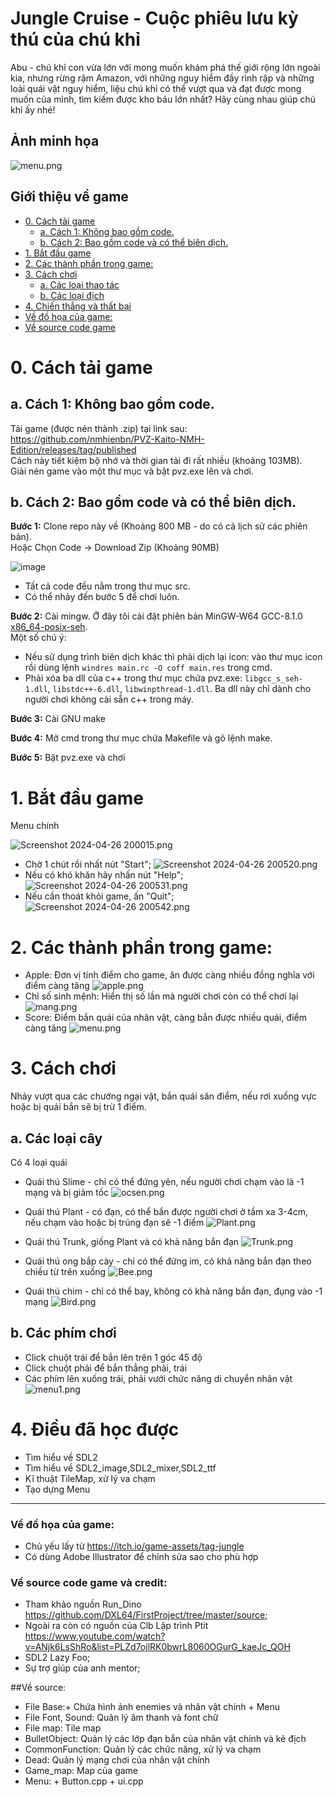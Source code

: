 
# Jungle Cruise - Cuộc phiêu lưu kỳ thú của chú khỉ
Abu - chú khỉ con vừa lớn với mong muốn khám phá thế giới rộng lớn ngoài kia, nhưng rừng rậm Amazon, với những nguy hiểm đầy rình rập và những loài quái vật nguy hiểm, liệu chú khỉ có thể vượt qua và đạt được mong muốn của mình, tìm kiếm được kho báu lớn nhất? Hãy cùng nhau giúp chú khỉ ấy nhé!

## Ảnh minh họa

![menu.png](https://up-anh.vi-vn.vn/img/1714121077_bcd94c39272f848e539e40710109c78e.png)

## Giới thiệu về game
- [0. Cách tải game](#0-cách-tải-game)
    * [a. Cách 1: Không bao gồm code.](#a-cách-1-không-bao-gồm-code)
    * [b. Cách 2: Bao gồm code và có thể biên dịch.](#b-cách-2-bao-gồm-code-và-có-thể-biên-dịch)
- [1. Bắt đầu game](#1bắt-đầu-game)
- [2. Các thành phần trong game:](#2-các-thành-phần-trong-game)
- [3. Cách chơi](#3-cách-chơi)
    * [a. Các loại thao tác](#acác-loại-cây)
    * [b. Các loại địch](#bcác-loại-zombie)
- [4. Chiến thắng và thất bại](#4-chiến-thắng-và-thất-bại)
- [Về đồ họa của game:](#về-đồ-họa-của-game)
- [Về source code game](#về-source-code-game)
# 0. Cách tải game
## a. Cách 1: Không bao gồm code.

Tải game (được nén thành .zip) tại link
sau: https://github.com/nmhienbn/PVZ-Kaito-NMH-Edition/releases/tag/published<br/>
Cách này tiết kiệm bộ nhớ và thời gian tải đi rất nhiều (khoảng 103MB).<br/>
Giải nén game vào một thư mục và bật pvz.exe lên và chơi.<br/>

## b. Cách 2: Bao gồm code và có thể biên dịch.

**Bước 1:** Clone repo này về (Khoảng 800 MB - do có cả lịch sử các phiên bản). <br/>
Hoặc Chọn Code -> Download Zip (Khoảng 90MB)

![image](resources/preview/download.png)

- Tất cả code đều nằm trong thư mục src.<br/>
- Có thể nhảy đến bước 5 để chơi luôn.

**Bước 2:** Cài mingw. Ở đây tôi cài đặt phiên bản MinGW-W64
GCC-8.1.0 [x86_64-posix-seh](https://sourceforge.net/projects/mingw-w64/files/Toolchains%20targetting%20Win64/Personal%20Builds/mingw-builds/8.1.0/threads-posix/seh/x86_64-8.1.0-release-posix-seh-rt_v6-rev0.7z/download).<br/>
Một số chú ý: <br/>

- Nếu sử dụng trình biên dịch khác thì phải dịch lại icon: vào thư mục icon rồi dùng
  lệnh `windres main.rc -O coff main.res` trong cmd.<br/>
- Phải xóa ba dll của c++ trong thư mục chứa pvz.exe: `libgcc_s_seh-1.dll`, `libstdc++-6.dll`, `libwinpthread-1.dll`. Ba
  dll này chỉ dành cho người chơi không cài sẵn c++ trong máy.

**Bước 3:** Cài GNU make

**Bước 4:** Mở cmd trong thư mục chứa Makefile và gõ lệnh make.

**Bước 5:** Bật pvz.exe và chơi
# 1. Bắt đầu game
Menu chính 

![Screenshot 2024-04-26 200015.png](https://up-anh.vi-vn.vn/img/1714136840_aba05f753becef44c52ff251f9f6009b.png)

- Chờ 1 chút rồi nhất nút "Start"; 
![Screenshot 2024-04-26 200520.png](https://up-anh.vi-vn.vn/img/1714136800_6609522ceb82aa02a3529ee0c7473003.png)
- Nếu có khó khăn hãy nhấn nút "Help";
![Screenshot 2024-04-26 200531.png](https://up-anh.vi-vn.vn/img/1714136839_044ce696aef429074c55f09d4d2ccaa0.png)
- Nếu cần thoát khỏi game, ấn "Quit";
![Screenshot 2024-04-26 200542.png](https://up-anh.vi-vn.vn/img/1714136839_95804f8590502b815ba91c92e30e4a7b.png)

# 2. Các thành phần trong game:
- Apple: Đơn vị tính điểm cho game, ăn được càng nhiều đồng nghĩa với điểm càng tăng 
![apple.png](https://up-anh.vi-vn.vn/img/1714136977_0502937e400c7a271368b26b4a623d83.png)
- Chỉ số sinh mệnh: Hiển thị số lần mà người chơi còn có thể chơi lại 
![mang.png](https://up-anh.vi-vn.vn/img/1714137014_5dd598957fa66a020ab27ebbcac26710.png)
- Score: Điểm bắn quái của nhân vật, càng bắn được nhiều quái, điểm càng tăng 
![menu.png](https://up-anh.vi-vn.vn/img/1714121077_bcd94c39272f848e539e40710109c78e.png)

# 3. Cách chơi
Nhảy vượt qua các chướng ngại vật, bắn quái săn điểm, nếu rơi xuống vực hoặc bị quái bắn sẽ bị trừ 1 điểm. 

## a. Các loại cây

Có 4 loại quái
- Quái thú Slime - chỉ có thể đứng yên, nếu người chơi chạm vào là -1 mạng và bị giảm tốc ![ocsen.png](https://up-anh.vi-vn.vn/img/1714137223_af14ade8358fe466390a1018093dace8.png)

- Quái thú Plant - có đạn, có thể bắn được người chơi ở tầm xa 3-4cm, nếu chạm vào hoặc bị trúng đạn sẽ -1 điểm
 ![Plant.png](https://up-anh.vi-vn.vn/img/1714137370_5f3949911851a6f46a6667f7d049a42a.png)
- Quái thú Trunk, giống Plant và có khả năng bắn đạn 
![Trunk.png](https://up-anh.vi-vn.vn/img/1714137427_0f4fd413e24795a93a0226120cf9cd63.png)
- Quái thú ong bắp cày - chỉ có thể đứng im, có khả năng bắn đạn theo chiều từ trên xuống
![Bee.png](https://up-anh.vi-vn.vn/img/1714137469_30d207e552fa66f9fb85aaa026808ff6.png)
- Quái thú chim - chỉ có thể bay, không có khả năng bắn đạn, đụng vào -1 mạng 
![Bird.png](https://up-anh.vi-vn.vn/img/1714137528_d234c607f4b2aaece7e08f781a787e63.png)


## b. Các phím chơi
- Click chuột trái để bắn lên trên 1 góc 45 độ
- Click chuột phải để bắn thẳng phải, trái
- Các phím lên xuống trái, phải vưới chức năng di chuyển nhân vật 
![menu1.png](https://up-anh.vi-vn.vn/img/1714137599_58f5366eb43552f8051490131f61ad07.png)
# 4. Điều đã học được
- Tìm hiểu về SDL2
- Tìm hiểu về SDL2_image,SDL2_mixer,SDL2_ttf
- Kĩ thuật TileMap, xử lý va chạm 
- Tạo dựng Menu 

---
### Về đồ họa của game:

- Chủ yếu lấy từ https://itch.io/game-assets/tag-jungle
- Có dùng Adobe Illustrator để chỉnh sửa sao cho phù hợp 

### Về source code game và credit:

- Tham khảo nguồn Run_Dino https://github.com/DXL64/FirstProject/tree/master/source;
- Ngoài ra còn có nguồn của Clb Lập trình Ptit https://www.youtube.com/watch?v=ANjk6LsShRo&list=PLZd7ojlRK0bwrL8060OGurG_kaeJc_QOH
- SDL2 Lazy Foo; 
- Sự trợ giúp của anh mentor; 

##Về source:
- File Base:+ Chứa hình ảnh enemies và nhân vật chính 
            + Menu
- File Font, Sound: Quản lý âm thanh và font chữ
- File map: Tile map 
- BulletObject: Quản lý các lớp đạn bắn của nhân vật chính và kẻ địch 
- CommonFunction: Quản lý các chức năng, xử lý va chạm 
- Dead: Quản lý mạng chơi của nhân vật chính 
- Game_map: Map của game
- Menu: + Button.cpp
        + ui.cpp


